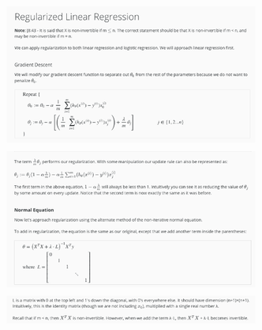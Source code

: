 ![image-20190224143707456](assets/image-20190224143707456.png)

![image-20190224143714537](assets/image-20190224143714537.png)

![image-20190224143719473](assets/image-20190224143719473.png)

